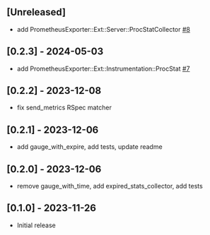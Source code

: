 ## [Unreleased]
- add PrometheusExporter::Ext::Server::ProcStatCollector [#8](https://github.com/didww/prometheus_exporter-ext/pull/8)

## [0.2.3] - 2024-05-03
- add PrometheusExporter::Ext::Instrumentation::ProcStat [#7](https://github.com/didww/prometheus_exporter-ext/pull/7)

## [0.2.2] - 2023-12-08
- fix send_metrics RSpec matcher

## [0.2.1] - 2023-12-06
- add gauge_with_expire, add tests, update readme

## [0.2.0] - 2023-12-06
- remove gauge_with_time, add expired_stats_collector, add tests

## [0.1.0] - 2023-11-26
- Initial release

